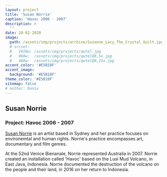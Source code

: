```yaml
---
layout: project
title: 'Susan Norrie'
caption: 'Havoc 2006 - 2007'
description: >
  ''
date: 20-02-2020
image: 
  path: /assets/img/projects/archive/Suzanne_Lacy_The_Crystal_Quilt.jpg
  # srcset: 
  #   1920w: /assets/img/projects/qwtel.jpg
  #   960w:  /assets/img/projects/qwtel@0,5x.jpg
  #   480w:  /assets/img/projects/qwtel@0,25x.jpg
accent_color: '#E5B10F'
accent_image:
  background: '#E5B10F'
theme_color: '#E5B10F'
sitemap: false
# author: Dania
---
```

## Susan Norrie

### Project: Havoc 2006 - 2007

[Susan Norrie](https://www.susannorrie.com/) is an artist based in Sydney and her practice focuses on environemtal and human rights. Norrie's practice encompasses art, documentary and film genres.

At the 52nd Venice Bienanale, Norrie represented Australia in 2007. Norrie created an installation called 'Havoc' based on the Lusi Mud Volcano, in East Java, Indonesia. Norrie documented the destruction of the volcano on the people and their land, in 2016 on her return to Indonesia.
